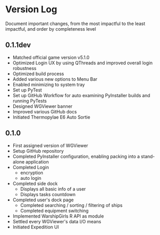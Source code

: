 # Version Log

Document important changes, from the most impactful to the least impactful, and order by completeness level

## 0.1.1dev

- Matched official game version v5.1.0
- Optimized Login UX by using QThreads and improved overall login robustness
- Optimized build process
- Added various new options to Menu Bar
- Enabled minimizing to system tray
- Set up PyTest
- Set up GitHub Workflow for auto examining PyInstaller builds and running PyTests
- Designed WGViewer banner
- Improved various GitHub docs
- Initiated Thermopylae E6 Auto Sortie

## 0.1.0

- First assigned version of WGViewer
- Setup GitHub repository
- Completed PyInstaller configuration, enabling packing into a stand-alone application
- Completed Login
    - encryption
    - auto login
- Completed side dock
	- Displays all basic info of a user
	- Displays tasks countdown
- Completed user's dock page
	- Completed searching / sorting / filtering of ships
	- Completed equipment switching
- Implemented WarshipGirls R API as module
- Settled every WGViewer's data I/O means
- Initiated Expedition UI